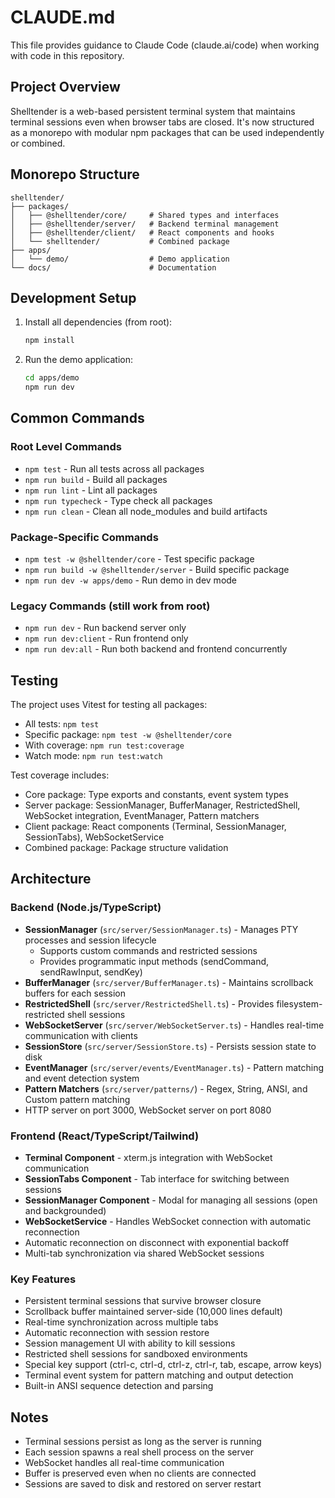 # CLAUDE.md

This file provides guidance to Claude Code (claude.ai/code) when working with code in this repository.

## Project Overview

Shelltender is a web-based persistent terminal system that maintains terminal sessions even when browser tabs are closed. It's now structured as a monorepo with modular npm packages that can be used independently or combined.

## Monorepo Structure

```
shelltender/
├── packages/
│   ├── @shelltender/core/     # Shared types and interfaces
│   ├── @shelltender/server/   # Backend terminal management
│   ├── @shelltender/client/   # React components and hooks
│   └── shelltender/           # Combined package
├── apps/
│   └── demo/                  # Demo application
└── docs/                      # Documentation
```

## Development Setup

1. Install all dependencies (from root):
   ```bash
   npm install
   ```

2. Run the demo application:
   ```bash
   cd apps/demo
   npm run dev
   ```

## Common Commands

### Root Level Commands
- `npm test` - Run all tests across all packages
- `npm run build` - Build all packages
- `npm run lint` - Lint all packages
- `npm run typecheck` - Type check all packages
- `npm run clean` - Clean all node_modules and build artifacts

### Package-Specific Commands
- `npm test -w @shelltender/core` - Test specific package
- `npm run build -w @shelltender/server` - Build specific package
- `npm run dev -w apps/demo` - Run demo in dev mode

### Legacy Commands (still work from root)
- `npm run dev` - Run backend server only
- `npm run dev:client` - Run frontend only  
- `npm run dev:all` - Run both backend and frontend concurrently

## Testing

The project uses Vitest for testing all packages:

- All tests: `npm test`
- Specific package: `npm test -w @shelltender/core`
- With coverage: `npm run test:coverage`
- Watch mode: `npm run test:watch`

Test coverage includes:
- Core package: Type exports and constants, event system types
- Server package: SessionManager, BufferManager, RestrictedShell, WebSocket integration, EventManager, Pattern matchers
- Client package: React components (Terminal, SessionManager, SessionTabs), WebSocketService
- Combined package: Package structure validation

## Architecture

### Backend (Node.js/TypeScript)
- **SessionManager** (`src/server/SessionManager.ts`) - Manages PTY processes and session lifecycle
  - Supports custom commands and restricted sessions
  - Provides programmatic input methods (sendCommand, sendRawInput, sendKey)
- **BufferManager** (`src/server/BufferManager.ts`) - Maintains scrollback buffers for each session
- **RestrictedShell** (`src/server/RestrictedShell.ts`) - Provides filesystem-restricted shell sessions
- **WebSocketServer** (`src/server/WebSocketServer.ts`) - Handles real-time communication with clients
- **SessionStore** (`src/server/SessionStore.ts`) - Persists session state to disk
- **EventManager** (`src/server/events/EventManager.ts`) - Pattern matching and event detection system
- **Pattern Matchers** (`src/server/patterns/`) - Regex, String, ANSI, and Custom pattern matching
- HTTP server on port 3000, WebSocket server on port 8080

### Frontend (React/TypeScript/Tailwind)
- **Terminal Component** - xterm.js integration with WebSocket communication
- **SessionTabs Component** - Tab interface for switching between sessions
- **SessionManager Component** - Modal for managing all sessions (open and backgrounded)
- **WebSocketService** - Handles WebSocket connection with automatic reconnection
- Automatic reconnection on disconnect with exponential backoff
- Multi-tab synchronization via shared WebSocket sessions

### Key Features
- Persistent terminal sessions that survive browser closure
- Scrollback buffer maintained server-side (10,000 lines default)
- Real-time synchronization across multiple tabs
- Automatic reconnection with session restore
- Session management UI with ability to kill sessions
- Restricted shell sessions for sandboxed environments
- Special key support (ctrl-c, ctrl-d, ctrl-z, ctrl-r, tab, escape, arrow keys)
- Terminal event system for pattern matching and output detection
- Built-in ANSI sequence detection and parsing

## Notes

- Terminal sessions persist as long as the server is running
- Each session spawns a real shell process on the server
- WebSocket handles all real-time communication
- Buffer is preserved even when no clients are connected
- Sessions are saved to disk and restored on server restart